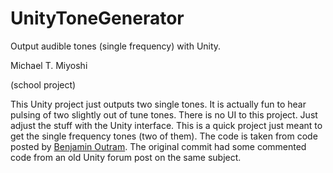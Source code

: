 # UnityToneGenerator
Output audible tones (single frequency) with Unity.

Michael T. Miyoshi

(school project)

This Unity project just outputs two single tones.  It is actually fun to hear pulsing of two slightly out of tune tones.  There is no UI to this project.  Just adjust the stuff with the Unity interface.  This is a quick project just meant to get the single frequency tones (two of them).  The code is taken from code posted by [Benjamin Outram](http://www.benjaminoutram.com/blog/2018/7/13/procedural-audio-in-unity-noise-and-tone).  The original commit had some commented code from an old Unity forum post on the same subject.
